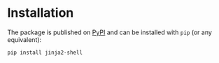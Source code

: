 # Installation

The package is published on [PyPI](https://pypi.org/project/jinja2-shell/) and can be installed with `pip` (or any equivalent):

```bash
pip install jinja2-shell
```
